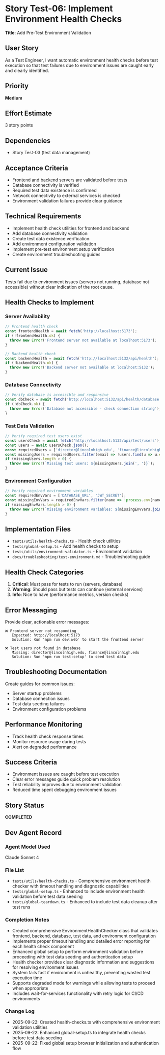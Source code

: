 # Story Test-06: Implement Environment Health Checks

**Title**: Add Pre-Test Environment Validation

## User Story
As a Test Engineer, I want automatic environment health checks before test execution so that test failures due to environment issues are caught early and clearly identified.

## Priority
**Medium**

## Effort Estimate
3 story points

## Dependencies
- Story Test-03 (test data management)

## Acceptance Criteria
- Frontend and backend servers are validated before tests
- Database connectivity is verified
- Required test data existence is confirmed
- Network connectivity to external services is checked
- Environment validation failures provide clear guidance

## Technical Requirements
- Implement health check utilities for frontend and backend
- Add database connectivity validation
- Create test data existence verification
- Add environment configuration validation
- Implement pre-test environment setup verification
- Create environment troubleshooting guides

## Current Issue
Tests fail due to environment issues (servers not running, database not accessible) without clear indication of the root cause.

## Health Checks to Implement

### Server Availability
```typescript
// Frontend health check
const frontendHealth = await fetch('http://localhost:5173');
if (!frontendHealth.ok) {
  throw new Error('Frontend server not available at localhost:5173');
}

// Backend health check
const backendHealth = await fetch('http://localhost:5132/api/health');
if (!backendHealth.ok) {
  throw new Error('Backend server not available at localhost:5132');
}
```

### Database Connectivity
```typescript
// Verify database is accessible and responsive
const dbCheck = await fetch('http://localhost:5132/api/health/database');
if (!dbCheck.ok) {
  throw new Error('Database not accessible - check connection string');
}
```

### Test Data Validation
```typescript
// Verify required test users exist
const usersCheck = await fetch('http://localhost:5132/api/test/users');
const users = await usersCheck.json();
const requiredUsers = ['director@lincolnhigh.edu', 'finance@lincolnhigh.edu', 'staff@colorgarb.com'];
const missingUsers = requiredUsers.filter(email => !users.find(u => u.email === email));
if (missingUsers.length > 0) {
  throw new Error(`Missing test users: ${missingUsers.join(', ')}`);
}
```

### Environment Configuration
```typescript
// Verify required environment variables
const requiredEnvVars = ['DATABASE_URL', 'JWT_SECRET'];
const missingEnvVars = requiredEnvVars.filter(name => !process.env[name]);
if (missingEnvVars.length > 0) {
  throw new Error(`Missing environment variables: ${missingEnvVars.join(', ')}`);
}
```

## Implementation Files
- `tests/utils/health-checks.ts` - Health check utilities
- `tests/global-setup.ts` - Add health checks to setup
- `tests/utils/environment-validator.ts` - Environment validation
- `docs/troubleshooting/test-environment.md` - Troubleshooting guide

## Health Check Categories
1. **Critical**: Must pass for tests to run (servers, database)
2. **Warning**: Should pass but tests can continue (external services)
3. **Info**: Nice to have (performance metrics, version checks)

## Error Messaging
Provide clear, actionable error messages:
```
❌ Frontend server not responding
   Expected: http://localhost:5173
   Solution: Run 'npm run dev:web' to start the frontend server

❌ Test users not found in database
   Missing: director@lincolnhigh.edu, finance@lincolnhigh.edu
   Solution: Run 'npm run test:setup' to seed test data
```

## Troubleshooting Documentation
Create guides for common issues:
- Server startup problems
- Database connection issues
- Test data seeding failures
- Environment configuration problems

## Performance Monitoring
- Track health check response times
- Monitor resource usage during tests
- Alert on degraded performance

## Success Criteria
- Environment issues are caught before test execution
- Clear error messages guide quick problem resolution
- Test reliability improves due to environment validation
- Reduced time spent debugging environment issues

## Story Status
**COMPLETED**

## Dev Agent Record

### Agent Model Used
Claude Sonnet 4

### File List
- `tests/utils/health-checks.ts` - Comprehensive environment health checker with timeout handling and diagnostic capabilities
- `tests/global-setup.ts` - Enhanced to include environment health validation before test data seeding
- `tests/global-teardown.ts` - Enhanced to include test data cleanup after test runs

### Completion Notes
- Created comprehensive EnvironmentHealthChecker class that validates frontend, backend, database, test data, and environment configuration
- Implements proper timeout handling and detailed error reporting for each health check component
- Enhanced global setup to perform environment validation before proceeding with test data seeding and authentication setup
- Health checker provides clear diagnostic information and suggestions for resolving environment issues
- System fails fast if environment is unhealthy, preventing wasted test execution time
- Supports degraded mode for warnings while allowing tests to proceed when appropriate
- Includes wait-for-services functionality with retry logic for CI/CD environments

### Change Log
- 2025-09-22: Created health-checks.ts with comprehensive environment validation utilities
- 2025-09-22: Enhanced global-setup.ts to integrate health checks before test data seeding
- 2025-09-22: Fixed global setup browser initialization and authentication flow